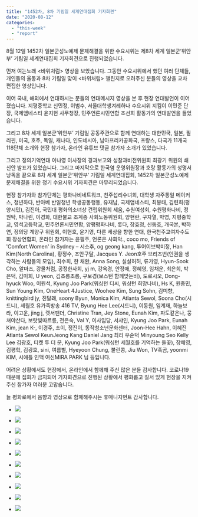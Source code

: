 ```yaml
---
title: "1452차, 8차 기림일 세계연대집회 기자회견"
date: "2020-08-12"
categories: 
  - "this-week"
  - "report"
---
```


8월 12일 1452차 일본군성노예제 문제해결을 위한 수요시위는 제8차 세계 일본군‘위안부’ 기림일 세계연대집회 기자회견으로 진행되었습니다.

먼저 여는노래 <바위처럼> 영상을 보았습니다. 그동안 수요시위에서 했던 여러 단체들, 개인들의 율동과 8차 기림일 맞이 <바위처럼> 챌린지로 오려주신 분들의 영상을 교차편집한 영상입니다.

이어 국내, 해외에서 연대하시는 분들의 연대메시지 영상을 본 후 현장 연대발언이 이어졌습니다. 지평중학교 신민정, 이범수, 서울대학생겨레하나 수요시위 지킴이 이민준 단장, 국제앰네스티 윤지현 사무청장, 민주언론시민연합 조선희 활동가의 연대발언을 들었습니다.

그리고 8차 세계 일본군‘위안부’ 기림일 공동주관으로 함께 연대하는 대한민국, 일본, 필리핀, 미국, 호주, 독일, 캐나다, 인도네시아, 남아프리카공화국, 프랑스, 다국가 11개국 118단체 소개와 현장 참가자, 온라인 유튜브 댓글 참가자 소개가 있었습니다.

그리고 정의기억연대 이나영 이사장의 경과보고와 성찰과비전위원회 최광기 위원의 쇄신안 발표가 있었습니다. 그리고 마지막으로 한국염 운영위원장과 호랑 활동가의 성명서 낭독을 끝으로 8차 세계 일본군‘위안부’ 기림일 세계연대집회, 1452차 일본군성노예제 문제해결을 위한 정기 수요시위 기자회견은 마무리되었습니다.

현장 참가자와 참가단체는 평화나비네트워크, 천주섭리수녀회, 대학생 자주통일 메이커스, 청년하다, 반아베 반일청년 학생공동행동, 유재남, 국제앰네스티, 최봉태, 김련희(평양시민), 김진아, 국민대 평화의소녀상 건립위원회 세움, 수원여성회, 수원평화나비, 정원탁, 박나린, 이경화, 대한불교 조계종 사회노동위원회, 양현란, 구자열, 박영, 지평중학교, 영석고등학교, 민주언론시민연합, 양평평화나비, 롯다, 장효정, 신동호, 개국본, 박하연, 정의당 계양구 위원회, 이현호, 윤기영, 다른 세상을 향한 연대, 한국천주교여자수도회 장상연합회, 온라인 참가자는 윤필주, 언론은 사회악., coco mo, Friends of 'Comfort Women' in Sydney – 시소추, og geong kang, 투어이브박미정, Han Kim(​North Carolina), 황정수, 조안구달, Jacques Y. Jeon​호주 브리즈번(인권을 생각하는 사람들의 모임), 최수희, 한 채완, Anna Song, 실실허허, 류가영, Hyun-Sook Cho, 알마즈, 강물처럼, 공정한사회, yj m, 강옥경, 안정애, 정혜영, 임채운, 최은희, 박은덕, 김미희, U yeon, 김초롱초롱, 구보경(보스턴 함께맞는비), 도로시오, Dong-hyuck Woo, 이원석, Kyung Joo Park(워싱턴 디씨, 워싱턴 희망나비), Hs K, 원종민, Sun Young Kim, OneHeart 4Justice, Woohee Kim, Sung Sohn, 김미향, knittingbird jy, 진달래, soony Byun, Monica Kim, Atlanta Sewol, Soona Cho(시드니), 세월호 유가족방송 416 TV, Byung Hee Lee(시드니), 이동원, 임계재, 하늘보라, 이고운, jing j, 렛서팬더, Christine Tran, Jey Stone, Eunah Kim, 파도같은나, 뭉쳐야산다, 보랏빛따르릉, 전은숙, Val Y, 이사임당, 서샤인, Kyung Joo Park, Eunah Kim, jean K-, 이경주, 초이, 정진이, 동작청소년문화센터, Joon-Hee Hahn, 이혜진 Atlanta Sewol KeunJeong Kang Daniel Jang 최리 우순덕 Minyoung Seo Kelly Lee 김광호, 티켓 투 더 문, Kyung Joo Park(​워싱턴 세월호를 기억하는 들꽃), 장혜영, 김평학, 김광호, sini, 여름별, Hyeyoon Chung, 불린콩, Jiu Won, TV흑곰, yoonmi KIM, 시애틀 인맥 여신MIRA PARK 님 등입니다.

어려운 상황에서도 현장에서, 온라인에서 함께해 주신 많은 분들 감사합니다. 코로나19 때문에 집회가 금지되어 기자회견으로 진행된 상황에서 평화롭고 질서 있게 현장을 지켜주신 참가자 여러분 고맙습니다.

늘 평화로에서 음향과 영상으로 함께해주시는 휴매니지먼트 감사합니다.

- ![](http://womenandwar.net/kr/wp-content/uploads/2020/08/크기변환IMGP8648.jpg)
    
- ![](http://womenandwar.net/kr/wp-content/uploads/2020/08/크기변환IMGP8675.jpg)
    
- ![](http://womenandwar.net/kr/wp-content/uploads/2020/08/크기변환IMGP8689.jpg)
    
- ![](http://womenandwar.net/kr/wp-content/uploads/2020/08/크기변환IMGP8705.jpg)
    
- ![](http://womenandwar.net/kr/wp-content/uploads/2020/08/크기변환IMGP8759.jpg)
    
- ![](http://womenandwar.net/kr/wp-content/uploads/2020/08/크기변환IMGP8809.jpg)
    
- ![](http://womenandwar.net/kr/wp-content/uploads/2020/08/크기변환IMGP8836.jpg)
    
- ![](http://womenandwar.net/kr/wp-content/uploads/2020/08/크기변환IMGP8862.jpg)
    
- ![](http://womenandwar.net/kr/wp-content/uploads/2020/08/크기변환IMGP8971.jpg)
    
- ![](http://womenandwar.net/kr/wp-content/uploads/2020/08/크기변환IMGP9076.jpg)
